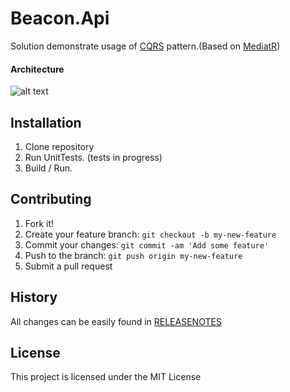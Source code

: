 # Beacon.Api

Solution demonstrate usage of [CQRS](https://martinfowler.com/bliki/CQRS.html) pattern.(Based on [MediatR](https://github.com/jbogard/MediatR))

#### Architecture
![alt text](https://raw.githubusercontent.com/Boriszn/Beacon.api/feature/BA-4-add-mongodb-integration/assets/img/architecture-diagramm.png "Logo Title Text 1")


## Installation

1. Clone repository
2. Run UnitTests. (tests in progress)
3. Build / Run.

## Contributing

1. Fork it!
2. Create your feature branch: `git checkout -b my-new-feature`
3. Commit your changes: `git commit -am 'Add some feature'`
4. Push to the branch: `git push origin my-new-feature`
5. Submit a pull request

## History

All changes can be easily found in [RELEASENOTES](ReleaseNotes.md)

## License

This project is licensed under the MIT License
